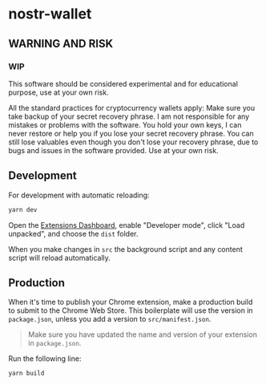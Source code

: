 # nostr-wallet


## WARNING AND RISK

### WIP

This software should be considered experimental and for educational purpose, use at your
own risk.

All the standard practices for cryptocurrency wallets apply: Make sure you take
backup of your secret recovery phrase. I am not responsible for any mistakes or
problems with the software. You hold your own keys, I can never
restore or help you if you lose your secret recovery phrase. You can still lose
valuables even though you don't lose your recovery phrase, due to bugs and
issues in the software provided. Use at your own risk.

## Development

For development with automatic reloading:

```sh
yarn dev
```

Open the [Extensions Dashboard](chrome://extensions), enable "Developer mode",
click "Load unpacked", and choose the `dist` folder.

When you make changes in `src` the background script and any content script will
reload automatically.

## Production

When it's time to publish your Chrome extension, make a production build to
submit to the Chrome Web Store. This boilerplate will use the version in
`package.json`, unless you add a version to `src/manifest.json`.

> Make sure you have updated the name and version of your extension in
> `package.json`.

Run the following line:

```sh
yarn build
```
